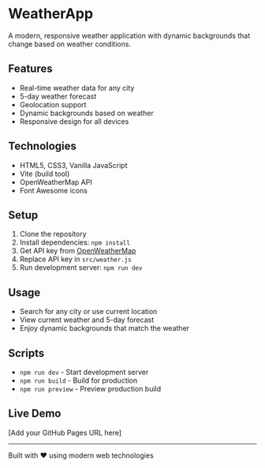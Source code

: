 # WeatherApp
A modern, responsive weather application with dynamic backgrounds that change based on weather conditions.

## Features
- Real-time weather data for any city
- 5-day weather forecast
- Geolocation support
- Dynamic backgrounds based on weather
- Responsive design for all devices

## Technologies
- HTML5, CSS3, Vanilla JavaScript
- Vite (build tool)
- OpenWeatherMap API
- Font Awesome icons

## Setup
1. Clone the repository
2. Install dependencies: `npm install`
3. Get API key from [OpenWeatherMap](https://openweathermap.org/api)
4. Replace API key in `src/weather.js`
5. Run development server: `npm run dev`

## Usage
- Search for any city or use current location
- View current weather and 5-day forecast
- Enjoy dynamic backgrounds that match the weather

## Scripts
- `npm run dev` - Start development server
- `npm run build` - Build for production
- `npm run preview` - Preview production build

## Live Demo
[Add your GitHub Pages URL here]

---
Built with ❤️ using modern web technologies
